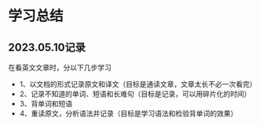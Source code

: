 # 学习总结

## 2023.05.10记录

在看英文文章时，分以下几步学习

- 1、以文档的形式记录原文和译文（目标是通读文章，文章太长不必一次看完）
- 2、记录不知道的单词、短语和长难句（目标是记录，可以用碎片化的时间）
- 3、背单词和短语
- 4、重读原文，分析语法并记录（目标是学习语法和检验背单词的效果）
